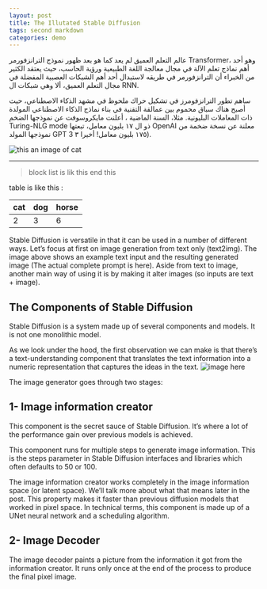 ```yaml
---
layout: post
title: The Illutated Stable Diffusion
tags: second markdown
categories: demo
---
```


 عالم التعلم العميق لم يعد كما هو بعد ظهور نموذج الترانزفورمر Transformer، وهو أحد أهم نماذج تعلم الآلة في مجال معالجة اللغة الطبيعية ورؤية الحاسب، حيث يعتقد الكثير من الخبراء أن الترانزفورمر في طريقه لاستبدال أحد أهم الشبكات العصبية المفضلة في مجال التعلم العميق، ألا وهي شبكات ال  RNN.


 ساهم تطور الترانزفومرز في تشكيل حراك ملحوظ في مشهد الذكاء الاصطناعي، حيث أصبح هناك سباق محموم بين عمالقة التقنية في بناء نماذج الذكاء الاصطناعي المولدة ذات المعاملات البليونية. مثلا، السنة الماضية ، أعلنت مايكروسوفت عن نموذجها الضخم   Turing-NLG mode ذو ال ١٧ بليون معامل، تبعتها OpenAI معلنة عن نسخة ضخمة من نموذجها المولد  GPT 3  ١٧٥ بليون معامل!  أخيرا ٣). 


![this an image of cat](https://alwankids.com/img/classes/calss-img1.jpg)

-----------------------

> block list 
> is lik this
> end this 

table is like this :

|cat |dog |horse|
|---|---|---|
|2 |3 |6 |

Stable Diffusion is versatile in that it can be used in a number of different ways. Let’s focus at first on image generation from text only (text2img). The image above shows an example text input and the resulting generated image (The actual complete prompt is here). Aside from text to image, another main way of using it is by making it alter images (so inputs are text + image).

## The Components of Stable Diffusion

Stable Diffusion is a system made up of several components and models. It is not one monolithic model.

As we look under the hood, the first observation we can make is that there’s a text-understanding component that translates the text information into a numeric representation that captures the ideas in the text.
![image here](http://jalammar.github.io/images/stable-diffusion/stable-diffusion-text-understanding-component-image-generation.png)

The image generator goes through two stages:

## 1- Image information creator

This component is the secret sauce of Stable Diffusion. It’s where a lot of the performance gain over previous models is achieved.

This component runs for multiple steps to generate image information. This is the steps parameter in Stable Diffusion interfaces and libraries which often defaults to 50 or 100.

The image information creator works completely in the image information space (or latent space). We’ll talk more about what that means later in the post. This property makes it faster than previous diffusion models that worked in pixel space. In technical terms, this component is made up of a UNet neural network and a scheduling algorithm.

## 2- Image Decoder

The image decoder paints a picture from the information it got from the information creator. It runs only once at the end of the process to produce the final pixel image.
